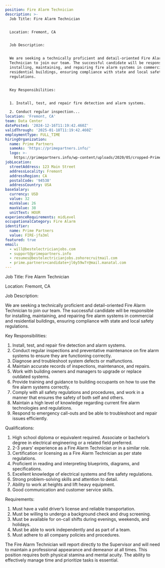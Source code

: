 ```yaml
---
position: Fire Alarm Technician
description: >-
  Job Title: Fire Alarm Technician


  Location: Fremont, CA


  Job Description:


  We are seeking a technically proficient and detail-oriented Fire Alarm
  Technician to join our team. The successful candidate will be responsible for
  installing, maintaining, and repairing fire alarm systems in commercial and
  residential buildings, ensuring compliance with state and local safety
  regulations.


  Key Responsibilities:


  1. Install, test, and repair fire detection and alarm systems.

  2. Conduct regular inspection...
location: 'Fremont, CA'
team: Data Center
datePosted: '2024-12-16T11:19:42.460Z'
validThrough: '2025-01-18T11:19:42.460Z'
employmentType: FULL_TIME
hiringOrganization:
  name: Prime Partners
  sameAs: 'https://primepartners.info/'
  logo: >-
    https://primepartners.info/wp-content/uploads/2020/05/cropped-Prime-Partners-Logo-NO-BG-1-1.png
jobLocation:
  streetAddress: 123 Main Street
  addressLocality: Fremont
  addressRegion: CA
  postalCode: '94538'
  addressCountry: USA
baseSalary:
  currency: USD
  value: 32
  minValue: 26
  maxValue: 38
  unitText: HOUR
experienceRequirements: midLevel
occupationalCategory: Fire Alarm
identifier:
  name: Prime Partners
  value: FIRE-jfa3ml
featured: true
email:
  - will@bestelectricianjobs.com
  - support@primepartners.info
  - resumes@bestelectricianjobs.zohorecruitmail.com
  - prime.partners+candidate+jl6y59w7r@mail.manatal.com
---
```




Job Title: Fire Alarm Technician

Location: Fremont, CA

Job Description:

We are seeking a technically proficient and detail-oriented Fire Alarm Technician to join our team. The successful candidate will be responsible for installing, maintaining, and repairing fire alarm systems in commercial and residential buildings, ensuring compliance with state and local safety regulations.

Key Responsibilities:

1. Install, test, and repair fire detection and alarm systems.
2. Conduct regular inspections and preventative maintenance on fire alarm systems to ensure they are functioning correctly.
3. Diagnose and troubleshoot system defects or malfunctions.
4. Maintain accurate records of inspections, maintenance, and repairs.
5. Work with building owners and managers to upgrade or replace outdated systems.
6. Provide training and guidance to building occupants on how to use the fire alarm systems correctly.
7. Comply with all safety regulations and procedures, and work in a manner that ensures the safety of both self and others.
8. Maintain a high level of knowledge regarding current fire alarm technologies and regulations.
9. Respond to emergency call-outs and be able to troubleshoot and repair issues efficiently.

Qualifications:

1. High school diploma or equivalent required. Associate or bachelor’s degree in electrical engineering or a related field preferred.
2. 2-3 years’ experience as a Fire Alarm Technician or in a similar role.
3. Certification or licensing as a Fire Alarm Technician as per state regulations.
4. Proficient in reading and interpreting blueprints, diagrams, and specifications.
5. Excellent knowledge of electrical systems and fire safety regulations.
6. Strong problem-solving skills and attention to detail.
7. Ability to work at heights and lift heavy equipment.
8. Good communication and customer service skills.

Requirements:

1. Must have a valid driver’s license and reliable transportation.
2. Must be willing to undergo a background check and drug screening.
3. Must be available for on-call shifts during evenings, weekends, and holidays.
4. Must be able to work independently and as part of a team.
5. Must adhere to all company policies and procedures. 

The Fire Alarm Technician will report directly to the Supervisor and will need to maintain a professional appearance and demeanor at all times. This position requires both physical stamina and mental acuity. The ability to effectively manage time and prioritize tasks is essential.
